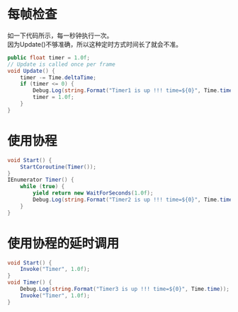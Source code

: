 # 每帧检查
如一下代码所示，每一秒钟执行一次。  
因为Update()不够准确，所以这种定时方式时间长了就会不准。  
```csharp
public float timer = 1.0f;
// Update is called once per frame
void Update() {
    timer -= Time.deltaTime;
    if (timer <= 0) {
        Debug.Log(string.Format("Timer1 is up !!! time=${0}", Time.time));
        timer = 1.0f;
    }
}
```

# 使用协程
```csharp
void Start() {
    StartCoroutine(Timer());
}
IEnumerator Timer() {
    while (true) {
        yield return new WaitForSeconds(1.0f);
        Debug.Log(string.Format("Timer2 is up !!! time=${0}", Time.time));
    }
}
```

# 使用协程的延时调用

```csharp
void Start() {
    Invoke("Timer", 1.0f);
}
void Timer() {
    Debug.Log(string.Format("Timer3 is up !!! time=${0}", Time.time));
    Invoke("Timer", 1.0f);
}
```